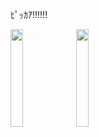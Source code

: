 ﾋﾟｯｶｱ!!!!!!

<img src="https://github.com/user-attachments/assets/d956f151-bc2d-4b9e-aa32-21f35a526781" width="20%">
<img src="https://github.com/user-attachments/assets/d27b178f-c25d-4b95-8e30-02fb56e71392" width="20%">
